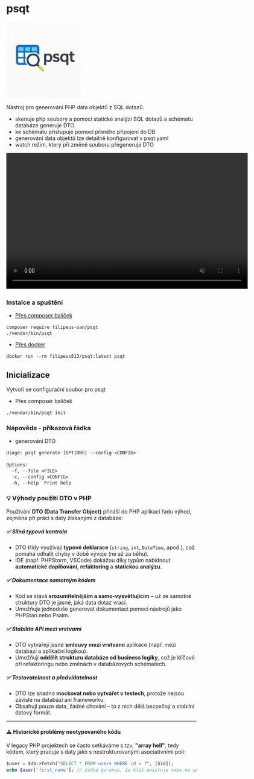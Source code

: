 # psqt

<img src="./logo.png" alt="psqt logo" width="200"/>

Nástroj pro generování PHP data objektů  z SQL dotazů.
 - skenuje php soubory a pomocí statické analýzi SQL dotazů a schématu databáze generuje DTO
 - ke schématu přistupuje pomocí přímého připojení do DB
 - generování data objektů lze detailně konfigurovat v psqt.yaml
 - watch režim, který při změně souboru přegeneruje DTO

<video id="myVideo" autoplay muted loop controls width="640" height="360">
  <source src="example.webm" type="video/webm">
  Váš prohlížeč nepodporuje přehrávání videa.
</video>

### Instalce a spuštění
- [Přes composer balíček](https://packagist.org/packages/filipeus-san/psqt)
```
composer require filipeus-san/psqt
./vendor/bin/psqt
```

- [Přes docker](https://hub.docker.com/r/filipeus513/psqt)
```
docker run --rm filipeus513/psqt:latest psqt
```

## Inicializace
Vytvoří se configurační soubor pro psqt
- Přes composer balíček
```
./vendor/bin/psqt init
```

### Nápověda - příkazová řádka
- generování DTO

```
Usage: psqt generate [OPTIONS] --config <CONFIG>

Options:
  -f, --file <FILE>      
  -c, --config <CONFIG>  
  -h, --help  Print help
```

### 💡 Výhody použití DTO v PHP

Používání **DTO (Data Transfer Object)** přináší do PHP aplikací řadu výhod, zejména při práci s daty získanými z databáze:

##### ✅ Silná typová kontrola
- DTO třídy využívají **typové deklarace** (`string`, `int`, `DateTime`, apod.), což pomáhá odhalit chyby v době vývoje (ne až za běhu).
- IDE (např. PHPStorm, VSCode) dokážou díky typům nabídnout **automatické doplňování**, **refaktoring** a **statickou analýzu**.

##### ✅ Dokumentace samotným kódem
- Kód se stává **srozumitelnějším a samo-vysvětlujícím** – už ze samotné struktury DTO je jasné, jaká data dotaz vrací.
- Umožňuje jednoduše generovat dokumentaci pomocí nástrojů jako PHPStan nebo Psalm.

##### ✅ Stabilita API mezi vrstvami
- DTO vytvářejí jasné **smlouvy mezi vrstvami** aplikace (např. mezi databází a aplikační logikou).
- Umožňují **oddělit strukturu databáze od business logiky**, což je klíčové při refaktoringu nebo změnách v databázových schématech.

##### ✅ Testovatelnost a předvídatelnost
- DTO lze snadno **mockovat nebo vytvářet v testech**, protože nejsou závislé na databázi ani frameworku.
- Obsahují pouze data, žádné chování – to z nich dělá bezpečný a stabilní datový formát.

---

#### ⚠️ Historické problémy neotypovaného kódu

V legacy PHP projektech se často setkáváme s tzv. **"array hell"**, tedy kódem, který pracuje s daty jako s nestrukturovanými asociativními poli:

```php
$user = $db->fetch("SELECT * FROM users WHERE id = ?", [$id]);
echo $user['first_name']; // žádná garance, že klíč existuje nebo má správný typ
